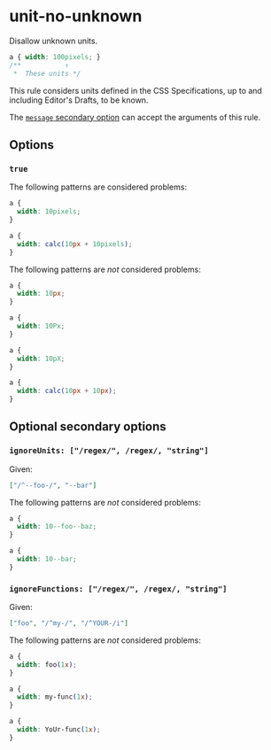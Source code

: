 # unit-no-unknown

Disallow unknown units.

<!-- prettier-ignore -->
```css
a { width: 100pixels; }
/**           ↑
 *  These units */
```

This rule considers units defined in the CSS Specifications, up to and including Editor's Drafts, to be known.

The [`message` secondary option](https://github.com/stylelint/stylelint/tree/15.9.0/docs/user-guide/configure.md#message) can accept the arguments of this rule.

## Options

### `true`

The following patterns are considered problems:

<!-- prettier-ignore -->
```css
a {
  width: 10pixels;
}
```

<!-- prettier-ignore -->
```css
a {
  width: calc(10px + 10pixels);
}
```

The following patterns are _not_ considered problems:

<!-- prettier-ignore -->
```css
a {
  width: 10px;
}
```

<!-- prettier-ignore -->
```css
a {
  width: 10Px;
}
```

<!-- prettier-ignore -->
```css
a {
  width: 10pX;
}
```

<!-- prettier-ignore -->
```css
a {
  width: calc(10px + 10px);
}
```

## Optional secondary options

### `ignoreUnits: ["/regex/", /regex/, "string"]`

Given:

```json
["/^--foo-/", "--bar"]
```

The following patterns are _not_ considered problems:

<!-- prettier-ignore -->
```css
a {
  width: 10--foo--baz;
}
```

<!-- prettier-ignore -->
```css
a {
  width: 10--bar;
}
```

### `ignoreFunctions: ["/regex/", /regex/, "string"]`

Given:

```json
["foo", "/^my-/", "/^YOUR-/i"]
```

The following patterns are _not_ considered problems:

<!-- prettier-ignore -->
```css
a {
  width: foo(1x);
}
```

<!-- prettier-ignore -->
```css
a {
  width: my-func(1x);
}
```

<!-- prettier-ignore -->
```css
a {
  width: YoUr-func(1x);
}
```

